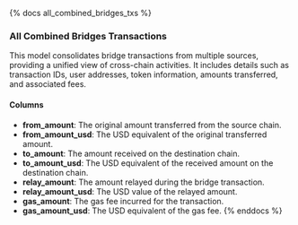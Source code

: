 {% docs all_combined_bridges_txs %}
### All Combined Bridges Transactions

This model consolidates bridge transactions from multiple sources, providing a unified view of cross-chain activities. It includes details such as transaction IDs, user addresses, token information, amounts transferred, and associated fees.

#### Columns

- **from_amount**: The original amount transferred from the source chain.
- **from_amount_usd**: The USD equivalent of the original transferred amount.
- **to_amount**: The amount received on the destination chain.
- **to_amount_usd**: The USD equivalent of the received amount on the destination chain.
- **relay_amount**: The amount relayed during the bridge transaction.
- **relay_amount_usd**: The USD value of the relayed amount.
- **gas_amount**: The gas fee incurred for the transaction.
- **gas_amount_usd**: The USD equivalent of the gas fee.
{% enddocs %}
